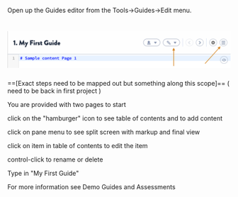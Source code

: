 Open up the Guides editor from the Tools->Guides->Edit menu.

![](.guides/img/create-a-guide.png)
==
==[Exact steps need to be mapped out but something along this scope]==
( need to be back in first project )

You are provided with two pages to start

click on the "hamburger" icon to see table of contents and to add content

click on pane menu to see split screen with markup and final view

click on item in table of contents to edit the item

control-click to rename or delete

Type in "My First Guide"


For more information see Demo Guides and Assessments 

